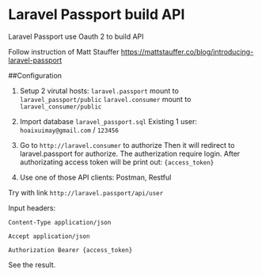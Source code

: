 # Laravel Passport build API
Laravel Passport use Oauth 2 to build API

Follow instruction of Matt Stauffer
https://mattstauffer.co/blog/introducing-laravel-passport 

##Configuration

1. Setup 2 virutal hosts: 
`laravel.passport` mount to `laravel_passport/public`
`laravel.consumer` mount to `laravel_consumer/public`

2. Import database `laravel_passport.sql`
Existing 1 user:
`hoaixuimay@gmail.com` / `123456`

3. Go to `http://laravel.consumer` to authorize
Then it will redirect to laravel.passport for authorize. The autherization require login. After authorizating access token will be print out: `{access_token}`

4. Use one of those API clients: Postman, Restful

Try with link `http://laravel.passport/api/user`

Input headers:

`Content-Type application/json`

`Accept application/json`

`Authorization Bearer {access_token}`

See the result.

